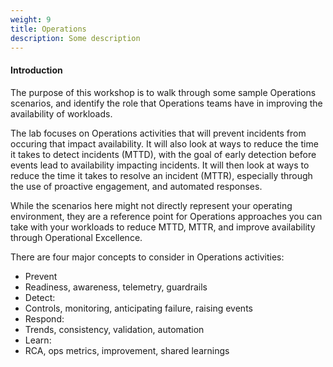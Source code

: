 ```yaml
---
weight: 9
title: Operations
description: Some description
---
```


#### Introduction

The purpose of this workshop is to walk through some sample Operations scenarios, and identify the role that Operations teams have in improving the availability of workloads.

The lab focuses on Operations activities that will prevent incidents from occuring that impact availability. It will also look at ways to reduce the time it takes to detect incidents (MTTD), with the goal of early detection before events lead to availability impacting incidents. It will then look at ways to reduce the time it takes to resolve an incident (MTTR), especially through the use of proactive engagement, and automated responses.

While the scenarios here might not directly represent your operating environment, they are a reference point for Operations approaches you can take with your workloads to reduce MTTD, MTTR, and improve availability through Operational Excellence.

There are four major concepts to consider in Operations activities:

- <i class="fas fa-tachometer-alt"></i> Prevent
 - Readiness, awareness, telemetry, guardrails
- <i class="fas fa-glasses"></i> Detect:
 - Controls, monitoring, anticipating failure, raising events
- <i class="fas fa-bell"></i> Respond:
 - Trends, consistency, validation, automation
- <i class="fas fa-book-reader"></i> Learn:
 - RCA, ops metrics, improvement, shared learnings
